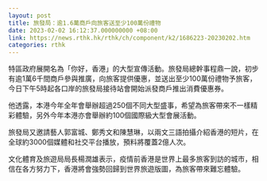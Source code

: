 ```yaml
---
layout: post
title: 旅發局：逾1.6萬商戶向旅客送至少100萬份禮物　
date: 2023-02-02 16:12:37.000000000 +08:00
link: https://news.rthk.hk/rthk/ch/component/k2/1686223-20230202.htm
categories: rthk
---
```


特區政府展開名為「你好，香港」的大型宣傳活動。旅發局總幹事程鼎一說，初步有逾1萬6千間商戶參與推廣，向旅客提供優惠，並送出至少100萬份禮物予旅客，今日下午5時起各口岸的旅發局接待站會開始派發商戶推出消費優惠券。

他透露，本港今年全年會舉辦超過250個不同大型盛事，希望為旅客帶來不一樣精彩體驗，另外今年本港亦會舉辦約100個國際級大型會展活動。

旅發局又邀請藝人郭富城、鄭秀文和陳慧琳，以兩文三語拍攝介紹香港的短片，在全球約3000個媒體和社交平台播放，預料將覆蓋2億人次。

文化體育及旅遊局局長楊潤雄表示，疫情前香港是世界上最多旅客到訪的城市，相信在各方努力下，香港將會強勢回歸到世界旅遊版圖，為旅客帶來難忘體驗。
